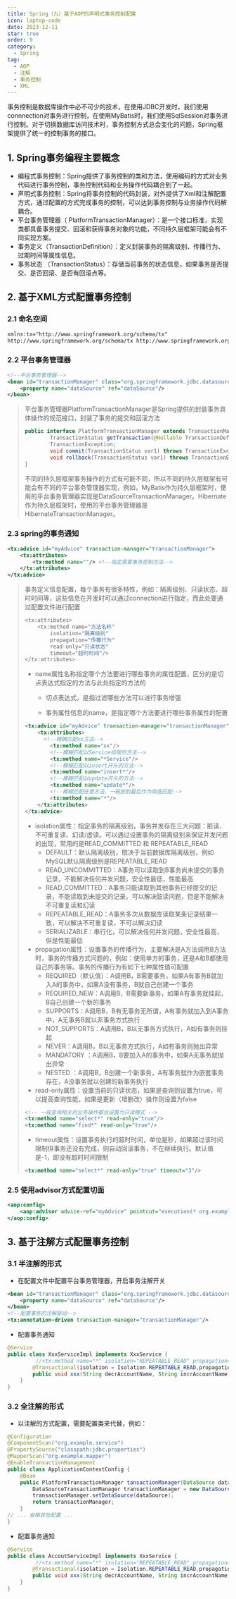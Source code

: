 ```yaml
---
title: Spring（九）基于AOP的声明式事务控制配置
icon: laptop-code
date: 2023-12-11
star: true
order: 9
category:
  - Spring
tag:
  - AOP
  - 注解
  - 事务控制
  - XML
---
```


事务控制是数据库操作中必不可少的技术，在使用JDBC开发时，我们使用connnection对事务进行控制，在使用MyBatis时，我们使用SqlSession对事务进行控制。对于切换数据库访问技术时，事务控制方式总会变化的问题，Spring框架提供了统一的控制事务的接口。

<!-- more -->

## 1. Spring事务编程主要概念

-  编程式事务控制：Spring提供了事务控制的类和方法，使用编码的方式对业务代码进行事务控制，事务控制代码和业务操作代码耦合到了一起。
- 声明式事务控制：Spring将事务控制的代码封装，对外提供了Xml和注解配置方式，通过配置的方式完成事务的控制，可以达到事务控制与业务操作代码解耦合。
- 平台事务管理器（ PlatformTransactionManager）：是一个接口标准，实现类都具备事务提交、回滚和获得事务对象的功能，不同持久层框架可能会有不同实现方案。
- 事务定义（TransactionDefinition）：定义封装事务的隔离级别、传播行为、过期时间等属性信息。
- 事务状态 （TransactionStatus）：存储当前事务的状态信息，如果事务是否提交、是否回滚、是否有回滚点等。

## 2. 基于XML方式配置事务控制

### 2.1 命名空间

```xml
xmlns:tx="http://www.springframework.org/schema/tx" 
http://www.springframework.org/schema/tx http://www.springframework.org/schema/tx/springtx.xsd
```

### 2.2 平台事务管理器

```xml
<!--平台事务管理器-->
<bean id="transactionManager" class="org.springframework.jdbc.datasource.DataSourceTransactionManager">
	<property name="dataSource" ref="dataSource"/>
</bean>
```

> 平台事务管理器PlatformTransactionManager是Spring提供的封装事务具体操作的规范接口，封装了事务的提交和回滚方法
>
> ```java
> public interface PlatformTransactionManager extends TransactionManager {
>         TransactionStatus getTransaction(@Nullable TransactionDefinition var1) throws 
>         TransactionException;
>         void commit(TransactionStatus var1) throws TransactionException;
>         void rollback(TransactionStatus var1) throws TransactionException;
> }
> ```
>
> 不同的持久层框架事务操作的方式有可能不同，所以不同的持久层框架有可能会有不同的平台事务管理器实现，例如，MyBatis作为持久层框架时，使用的平台事务管理器实现是DataSourceTransactionManager。Hibernate作为持久层框架时，使用的平台事务管理器是HibernateTransactionManager。

### 2.3 spring的事务通知

```xml
<tx:advice id="myAdvice" transaction-manager="transactionManager">
    <tx:attributes>
    	<tx:method name=""/> <!--指定需要事务控制方法-->
    </tx:attributes>
</tx:advice>
```

> 事务定义信息配置，每个事务有很多特性，例如：隔离级别、只读状态、超时时间等，这些信息在开发时可以通过connection进行指定，而此处要通过配置文件进行配置
>
> ```java
> <tx:attributes>
>     <tx:method name="方法名称"
>         isolation="隔离级别"
>         propagation="传播行为"
>         read-only="只读状态"
>         timeout="超时时间"/>
> </tx:attributes>
> ```
>
> - name属性名称指定哪个方法要进行哪些事务的属性配置，区分的是切点表达式指定的方法与此处指定的方法的
>
>   - 切点表达式，是指过滤哪些方法可以进行事务增强
>
>   - 事务属性信息的name，是指定哪个方法要进行哪些事务属性的配置
>
> ```xml
> <tx:advice id="myAdvice" transaction-manager="transactionManager">
>     <tx:attributes>
>     	<!--精确匹配xx方法-->
>         <tx:method name="xx"/>
>         <!--模糊匹配以Service结尾的方法-->
>         <tx:method name="*Service"/>
>         <!--模糊匹配以insert开头的方法-->
>         <tx:method name="insert*"/>
>         <!--模糊匹配以update开头的方法-->
>         <tx:method name="update*"/>
>         <!--模糊匹配任意方法，一般放到最后作为保底匹配-->
>         <tx:method name="*"/>
>     </tx:attributes>
> </tx:advice>
> ```
>
> - isolation属性：指定事务的隔离级别，事务并发存在三大问题：脏读、不可重复读、幻读/虚读。可以通过设置事务的隔离级别来保证并发问题的出现，常用的是READ_COMMITTED 和 REPEATABLE_READ
>   - DEFAULT：默认隔离级别，取决于当前数据库隔离级别，例如MySQL默认隔离级别是REPEATABLE_READ
>   - READ_UNCOMMITTED：A事务可以读取到B事务尚未提交的事务记录，不能解决任何并发问题，安全性最低，性能最高
>   - READ_COMMITTED：A事务只能读取到其他事务已经提交的记录，不能读取到未提交的记录。可以解决脏读问题，但是不能解决不可重复读和幻读
>   - REPEATABLE_READ：A事务多次从数据库读取某条记录结果一致，可以解决不可重复读，不可以解决幻读
>   - SERIALIZABLE：串行化，可以解决任何并发问题，安全性最高，但是性能最低
> - propagation属性：设置事务的传播行为，主要解决是A方法调用B方法时，事务的传播方式问题的，例如：使用单方的事务，还是A和B都使用自己的事务等。事务的传播行为有如下七种属性值可配置
>   - REQUIRED（默认值）：A调用B，B需要事务，如果A有事务B就加入A的事务中，如果A没有事务，B就自己创建一个事务
>   - REQUIRED_NEW：A调用B，B需要新事务，如果A有事务就挂起，B自己创建一个新的事务
>   - SUPPORTS：A调用B，B有无事务无所谓，A有事务就加入到A事务中，A无事务B就以非事务方式执行
>   - NOT_SUPPORTS：A调用B，B以无事务方式执行，A如有事务则挂起
>   - NEVER：A调用B，B以无事务方式执行，A如有事务则抛出异常
>   - MANDATORY ：A调用B，B要加入A的事务中，如果A无事务就抛出异常
>   - NESTED ：A调用B，B创建一个新事务，A有事务就作为嵌套事务存在，A没事务就以创建的新事务执行
> - read-only属性：设置当前的只读状态，如果是查询则设置为true，可以提高查询性能，如果是更新（增删改）操作则设置为false
>
> ```xml
> <!-- 一般查询相关的业务操作都会设置为只读模式 -->
> <tx:method name="select*" read-only="true"/>
> <tx:method name="find*" read-only="true"/>
> ```
>
> - timeout属性：设置事务执行的超时时间，单位是秒，如果超过该时间限制但事务还没有完成，则自动回滚事务，不在继续执行。默认值是-1，即没有超时时间限制
>
> ```xml
> <tx:method name="select*" read-only="true" timeout="3"/>
> ```

### 2.5 使用advisor方式配置切面

```xml
<aop:config>
	<aop:advisor advice-ref="myAdvice" pointcut="execution(* org.example.service.impl.*.*(..))"/>
</aop:config>
```

## 3. 基于注解方式配置事务控制

### 3.1 半注解的形式

- 在配置文件中配置平台事务管理器，开启事务注解开关

```xml
<bean id="transactionManager" class="org.springframework.jdbc.datasource.DataSourceTransactionManager">
	<property name="dataSource" ref="dataSource"/>
</bean>
<!--配置事务的注解驱动-->
<tx:annotation-driven transaction-manager="transactionManager"/>
```

- 配置事务通知

```java
@Service
public class XxxServiceImpl implements XxxService {
   		 //<tx:method name="*" isolation="REPEATABLE_READ" propagation="REQUIRED“/>
   		@Transactional(isolation = Isolation.REPEATABLE_READ,propagation = Propagation.REQUIRED,readOnly = false,timeout = 5)
        public void xxx(String decrAccountName, String incrAccountName, int money) {
    }
}
```

### 3.2 全注解的形式

- 以注解的方式配置，需要配置类来代替，例如：


```java
@Configuration
@ComponentScan("org.example.service")
@PropertySource("classpath:jdbc.properties")
@MapperScan("org.example.mapper")
@EnableTransactionManagement
public class ApplicationContextConfig {
	@Bean
    public PlatformTransactionManager tansactionManager(DataSource dataSource){
        DataSourceTransactionManager transactionManager = new DataSourceTransactionManager();
        transactionManager.setDataSource(dataSource);
        return transactionManager;
    }
// ... 省略其他配置 ...
}

```

- 配置事务通知

```java
@Service
public class AccoutServiceImpl implements XxxService {
   		 //<tx:method name="*" isolation="REPEATABLE_READ" propagation="REQUIRED“/>
   		@Transactional(isolation = Isolation.REPEATABLE_READ,propagation = Propagation.REQUIRED,readOnly = false,timeout = 5)
        public void xxx(String decrAccountName, String incrAccountName, int money) {
    }
}
```



